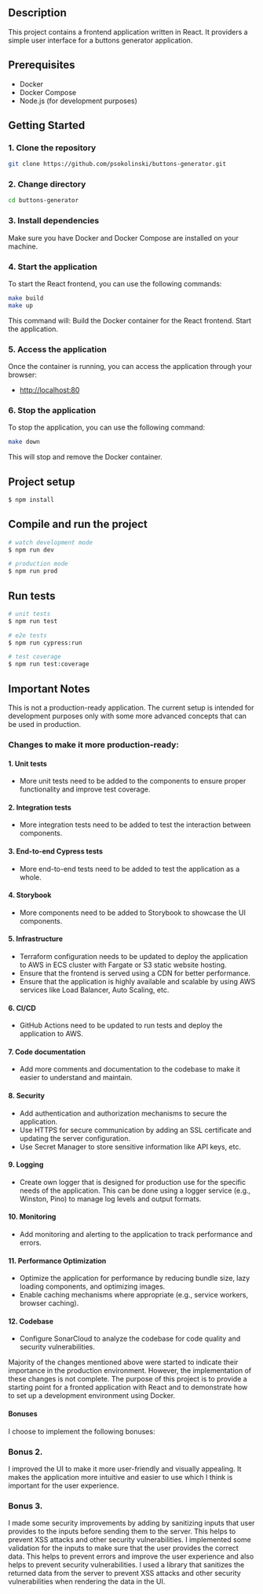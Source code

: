 ## Description
This project contains a frontend application written in React.
It providers a simple user interface for a buttons generator application.

## Prerequisites

- Docker
- Docker Compose
- Node.js (for development purposes)

## Getting Started

### 1. Clone the repository
```bash
git clone https://github.com/psokolinski/buttons-generator.git
```

### 2. Change directory
```bash
cd buttons-generator
```

### 3. Install dependencies
Make sure you have Docker and Docker Compose are installed on your machine.

### 4. Start the application
To start the React frontend, you can use the following commands:
```bash
make build
make up
```
This command will:
Build the Docker container for the React frontend.
Start the application.

### 5. Access the application
Once the container is running, you can access the application through your browser:
- [http://localhost:80](http://localhost:80)

### 6. Stop the application
To stop the application, you can use the following command:

```bash
make down
```
This will stop and remove the Docker container.

## Project setup

```bash
$ npm install
```

## Compile and run the project

```bash
# watch development mode
$ npm run dev

# production mode
$ npm run prod
```

## Run tests

```bash
# unit tests
$ npm run test

# e2e tests
$ npm run cypress:run

# test coverage
$ npm run test:coverage
```

## Important Notes

This is not a production-ready application. The current setup is intended for development purposes only with some more advanced concepts that can be used in production.

### Changes to make it more production-ready:

#### 1. Unit tests
- More unit tests need to be added to the components to ensure proper functionality and improve test coverage.

#### 2. Integration tests
- More integration tests need to be added to test the interaction between components.

#### 3. End-to-end Cypress tests
- More end-to-end tests need to be added to test the application as a whole.

#### 4. Storybook
- More components need to be added to Storybook to showcase the UI components.

#### 5. Infrastructure
- Terraform configuration needs to be updated to deploy the application to AWS in ECS cluster with Fargate or S3 static website hosting.
- Ensure that the frontend is served using a CDN for better performance.
- Ensure that the application is highly available and scalable by using AWS services like Load Balancer, Auto Scaling, etc.

#### 6. CI/CD
- GitHub Actions need to be updated to run tests and deploy the application to AWS.

#### 7. Code documentation
- Add more comments and documentation to the codebase to make it easier to understand and maintain.

#### 8. Security
- Add authentication and authorization mechanisms to secure the application.
- Use HTTPS for secure communication by adding an SSL certificate and updating the server configuration.
- Use Secret Manager to store sensitive information like API keys, etc.

#### 9. Logging
- Create own logger that is designed for production use for the specific needs of the application. This can be done using a logger service (e.g., Winston, Pino) to manage log levels and output formats.

#### 10. Monitoring
- Add monitoring and alerting to the application to track performance and errors.

#### 11. Performance Optimization
- Optimize the application for performance by reducing bundle size, lazy loading components, and optimizing images.
- Enable caching mechanisms where appropriate (e.g., service workers, browser caching).

#### 12. Codebase
- Configure SonarCloud to analyze the codebase for code quality and security vulnerabilities.

Majority of the changes mentioned above were started to indicate their importance in the production environment. However, the implementation of these changes is not complete. The purpose of this project is to provide a starting point for a fronted application with React and to demonstrate how to set up a development environment using Docker.


#### Bonuses
I choose to implement the following bonuses:

### Bonus 2.
I improved the UI to make it more user-friendly and visually appealing. It makes the application more intuitive and easier to use which I think is important for the user experience.

### Bonus 3.
I made some security improvements by adding by sanitizing inputs that user provides to the inputs before sending them to the server. This helps to prevent XSS attacks and other security vulnerabilities.
I implemented some validation for the inputs to make sure that the user provides the correct data. This helps to prevent errors and improve the user experience and also helps to prevent security vulnerabilities.
I used a library that sanitizes the returned data from the server to prevent XSS attacks and other security vulnerabilities when rendering the data in the UI.